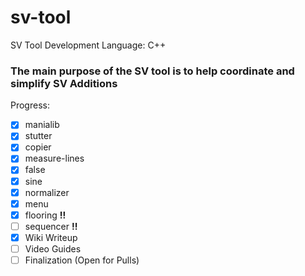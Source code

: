 # sv-tool
SV Tool Development 
Language: C++

### The main purpose of the SV tool is to help coordinate and simplify SV Additions

Progress:
- [x] manialib
- [x] stutter
- [x] copier
- [x] measure-lines
- [x] false
- [x] sine
- [x] normalizer
- [x] menu
- [x] flooring **!!**
- [ ] sequencer **!!**
- [x] Wiki Writeup
- [ ] Video Guides
- [ ] Finalization (Open for Pulls)
